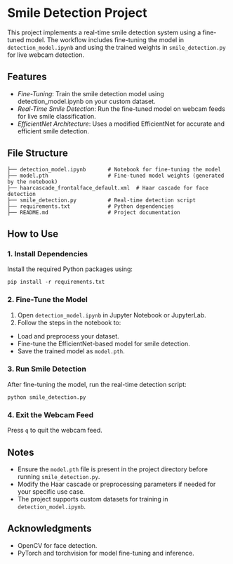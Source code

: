 # Smile Detection Project

This project implements a real-time smile detection system using a fine-tuned model. The workflow includes fine-tuning the model in `detection_model.ipynb` and using the trained weights in `smile_detection.py` for live webcam detection.


## Features

* *Fine-Tuning*: Train the smile detection model using detection_model.ipynb on your custom dataset.
* *Real-Time Smile Detection*: Run the fine-tuned model on webcam feeds for live smile classification.
* *EfficientNet Architecture*: Uses a modified EfficientNet for accurate and efficient smile detection.

## File Structure

```
├── detection_model.ipynb       # Notebook for fine-tuning the model  
├── model.pth                   # Fine-tuned model weights (generated by the notebook)  
├── haarcascade_frontalface_default.xml  # Haar cascade for face detection  
├── smile_detection.py          # Real-time detection script  
├── requirements.txt            # Python dependencies  
├── README.md                   # Project documentation  
```


## How to Use

### 1. Install Dependencies

Install the required Python packages using:

```
pip install -r requirements.txt  
```


### 2. Fine-Tune the Model

1. Open `detection_model.ipynb` in Jupyter Notebook or JupyterLab.
2. Follow the steps in the notebook to:
  * Load and preprocess your dataset.
  * Fine-tune the EfficientNet-based model for smile detection.
  * Save the trained model as `model.pth`.

### 3. Run Smile Detection

After fine-tuning the model, run the real-time detection script:

```
python smile_detection.py  
```

### 4. Exit the Webcam Feed

Press `q` to quit the webcam feed.


## Notes

* Ensure the `model.pth` file is present in the project directory before running `smile_detection.py`.
* Modify the Haar cascade or preprocessing parameters if needed for your specific use case.
* The project supports custom datasets for training in `detection_model.ipynb`.


## Acknowledgments

* OpenCV for face detection.
* PyTorch and torchvision for model fine-tuning and inference.
